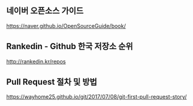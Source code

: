## 네이버 오픈소스 가이드
https://naver.github.io/OpenSourceGuide/book/

## Rankedin - Github 한국 저장소 순위 
http://rankedin.kr/repos

## Pull Request 절차 및 방법
https://wayhome25.github.io/git/2017/07/08/git-first-pull-request-story/
